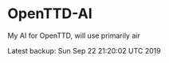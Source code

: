 # OpenTTD-AI
My AI for OpenTTD, will use primarily air

Latest backup: Sun Sep 22 21:20:02 UTC 2019
